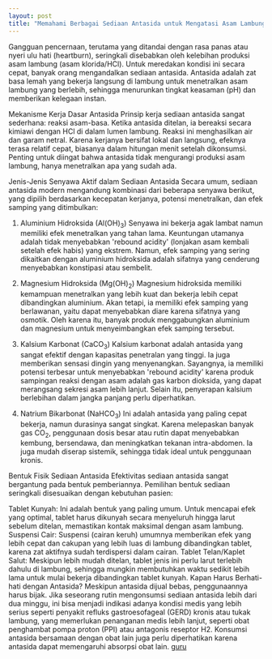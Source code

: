 ```yaml
---
layout: post
title: "Memahami Berbagai Sediaan Antasida untuk Mengatasi Asam Lambung"
---
```



Gangguan pencernaan, terutama yang ditandai dengan rasa panas atau nyeri ulu hati (heartburn), seringkali disebabkan oleh kelebihan produksi asam lambung (asam klorida/HCl). Untuk meredakan kondisi ini secara cepat, banyak orang mengandalkan sediaan antasida. Antasida adalah zat basa lemah yang bekerja langsung di lambung untuk menetralkan asam lambung yang berlebih, sehingga menurunkan tingkat keasaman (pH) dan memberikan kelegaan instan.

Mekanisme Kerja Dasar Antasida
Prinsip kerja sediaan antasida sangat sederhana: reaksi asam-basa. Ketika antasida ditelan, ia bereaksi secara kimiawi dengan HCl di dalam lumen lambung. Reaksi ini menghasilkan air dan garam netral. Karena kerjanya bersifat lokal dan langsung, efeknya terasa relatif cepat, biasanya dalam hitungan menit setelah dikonsumsi. Penting untuk diingat bahwa antasida tidak mengurangi produksi asam lambung, hanya menetralkan apa yang sudah ada.

Jenis-Jenis Senyawa Aktif dalam Sediaan Antasida
Secara umum, sediaan antasida modern mengandung kombinasi dari beberapa senyawa berikut, yang dipilih berdasarkan kecepatan kerjanya, potensi menetralkan, dan efek samping yang ditimbulkan:

1. Aluminium Hidroksida ($\text{Al}(\text{OH})_3$)
Senyawa ini bekerja agak lambat namun memiliki efek menetralkan yang tahan lama. Keuntungan utamanya adalah tidak menyebabkan 'rebound acidity' (lonjakan asam kembali setelah efek habis) yang ekstrem. Namun, efek samping yang sering dikaitkan dengan aluminium hidroksida adalah sifatnya yang cenderung menyebabkan konstipasi atau sembelit.

2. Magnesium Hidroksida ($\text{Mg}(\text{OH})_2$)
Magnesium hidroksida memiliki kemampuan menetralkan yang lebih kuat dan bekerja lebih cepat dibandingkan aluminium. Akan tetapi, ia memiliki efek samping yang berlawanan, yaitu dapat menyebabkan diare karena sifatnya yang osmotik. Oleh karena itu, banyak produk menggabungkan aluminium dan magnesium untuk menyeimbangkan efek samping tersebut.

3. Kalsium Karbonat ($\text{CaCO}_3$)
Kalsium karbonat adalah antasida yang sangat efektif dengan kapasitas penetralan yang tinggi. Ia juga memberikan sensasi dingin yang menyenangkan. Sayangnya, ia memiliki potensi terbesar untuk menyebabkan 'rebound acidity' karena produk sampingan reaksi dengan asam adalah gas karbon dioksida, yang dapat merangsang sekresi asam lebih lanjut. Selain itu, penyerapan kalsium berlebihan dalam jangka panjang perlu diperhatikan.

4. Natrium Bikarbonat ($\text{NaHCO}_3$)
Ini adalah antasida yang paling cepat bekerja, namun durasinya sangat singkat. Karena melepaskan banyak gas $\text{CO}_2$, penggunaan dosis besar atau rutin dapat menyebabkan kembung, bersendawa, dan meningkatkan tekanan intra-abdomen. Ia juga mudah diserap sistemik, sehingga tidak ideal untuk penggunaan kronis.

Bentuk Fisik Sediaan Antasida
Efektivitas sediaan antasida sangat bergantung pada bentuk pemberiannya. Pemilihan bentuk sediaan seringkali disesuaikan dengan kebutuhan pasien:

Tablet Kunyah: Ini adalah bentuk yang paling umum. Untuk mencapai efek yang optimal, tablet harus dikunyah secara menyeluruh hingga larut sebelum ditelan, memastikan kontak maksimal dengan asam lambung.
Suspensi Cair: Suspensi (cairan keruh) umumnya memberikan efek yang lebih cepat dan cakupan yang lebih luas di lambung dibandingkan tablet, karena zat aktifnya sudah terdispersi dalam cairan.
Tablet Telan/Kaplet Salut: Meskipun lebih mudah ditelan, tablet jenis ini perlu larut terlebih dahulu di lambung, sehingga mungkin membutuhkan waktu sedikit lebih lama untuk mulai bekerja dibandingkan tablet kunyah.
Kapan Harus Berhati-hati dengan Antasida?
Meskipun antasida dijual bebas, penggunaannya harus bijak. Jika seseorang rutin mengonsumsi sediaan antasida lebih dari dua minggu, ini bisa menjadi indikasi adanya kondisi medis yang lebih serius seperti penyakit refluks gastroesofageal (GERD) kronis atau tukak lambung, yang memerlukan penanganan medis lebih lanjut, seperti obat penghambat pompa proton (PPI) atau antagonis reseptor H2. Konsumsi antasida bersamaan dengan obat lain juga perlu diperhatikan karena antasida dapat memengaruhi absorpsi obat lain.
[guru](https://guru.solusijodoh.com/)
